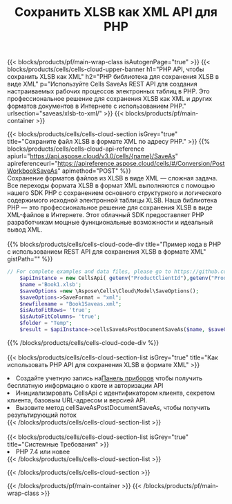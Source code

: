 ﻿---
title:  Сохранить XLSB как XML API для PHP
description:  Облачные API и SDK для Microsoft Excel и OpenOffice Calc. Преобразование электронной таблицы в файл другого формата.
url: /ru/php/saveas/xlsb-to-xml/
---
{{< blocks/products/pf/main-wrap-class isAutogenPage="true" >}}
{{< blocks/products/cells/cells-cloud-upper-banner h1="PHP API, чтобы сохранить XLSB как XML" h2="PHP библиотека для сохранения XLSB в виде XML" p="Используйте Cells SaveAs REST API для создания настраиваемых рабочих процессов электронных таблиц в PHP. Это профессиональное решение для сохранения XLSB как XML и других форматов документов в Интернете с использованием PHP." urlsection="saveas/xlsb-to-xml/" >}}
{{< blocks/products/pf/main-container >}}

{{< blocks/products/cells/cells-cloud-section isGrey="true" title="Сохраните файл XLSB в формате XML по адресу PHP." >}}
{{% blocks/products/cells/cells-cloud-api-reference apiurl="https://api.aspose.cloud/v3.0/cells/{name}/SaveAs" apireferenceurl="https://apireference.aspose.cloud/cells/#/Conversion/PostWorkbookSaveAs" apimethod="POST" %}}
<br/>
Сохранение форматов файлов из XLSB в виде XML — сложная задача. Все переходы формата XLSB в формат XML выполняются с помощью нашего SDK PHP с сохранением основного структурного и логического содержимого исходной электронной таблицы XLSB. Наша библиотека PHP — это профессиональное решение для сохранения XLSB в виде XML-файлов в Интернете. Этот облачный SDK предоставляет PHP разработчикам мощные функциональные возможности и идеальный вывод XML.
<br/>
<br/>
{{% blocks/products/cells/cells-cloud-code-div title="Пример кода в PHP с использованием REST API для сохранения XLSB в формате XML" gistPath="" %}}
  
```php
// For complete examples and data files, please go to https://github.com/aspose-cells-cloud/aspose-cells-cloud-php/
    $apiInstance = new CellsApi( getenv("ProductClientId"),getenv("ProductClientSecret") );
    $name ='Book1.xlsb';
    $saveOptions =new \Aspose\Cells\Cloud\Model\SaveOptions();
    $saveOptions->SaveFormat = "xml";
    $newfilename = "Book1Saveas.xml";
    $isAutoFitRows= 'true';
    $isAutoFitColumns= 'true';
    $folder = "Temp";
    $result = $apiInstance->cellsSaveAsPostDocumentSaveAs($name, $saveOptions, $newfilename,$isAutoFitRows, $isAutoFitColumns, $folder);
```
  
{{% /blocks/products/cells/cells-cloud-code-div %}}
<br/>
<br/>
{{< blocks/products/cells/cells-cloud-section-list isGrey="true" title="Как использовать PHP API для сохранения XLSB в формате XML" >}}
<li> Создайте учетную запись на<a href="https://dashboard.aspose.cloud/">Панель приборов</a> чтобы получить бесплатную информацию о квоте и авторизации API</li>
<li>Инициализировать CellsApi с идентификатором клиента, секретом клиента, базовым URL-адресом и версией API.</li>
<li>Вызовите метод cellSaveAsPostDocumentSaveAs, чтобы получить результирующий поток</li>
{{< /blocks/products/cells/cells-cloud-section-list >}}
<br/>
<br/>
{{< blocks/products/cells/cells-cloud-section-list isGrey="true" title="Системные Требования" >}}
<li>PHP 7.4 или новее</li>
{{< /blocks/products/cells/cells-cloud-section-list >}}

{{< /blocks/products/cells/cells-cloud-section >}}

{{< /blocks/products/pf/main-container >}}
{{< /blocks/products/pf/main-wrap-class >}}
